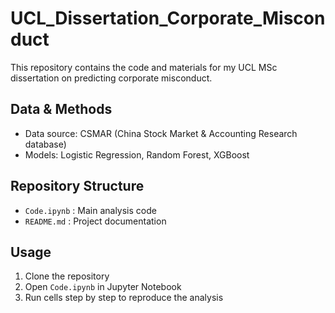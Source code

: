 # UCL_Dissertation_Corporate_Misconduct

This repository contains the code and materials for my UCL MSc dissertation on predicting corporate misconduct.

## Data & Methods
- Data source: CSMAR (China Stock Market & Accounting Research database)  
- Models: Logistic Regression, Random Forest, XGBoost  

## Repository Structure
- `Code.ipynb` : Main analysis code
- `README.md` : Project documentation  

## Usage
1. Clone the repository  
2. Open `Code.ipynb` in Jupyter Notebook  
3. Run cells step by step to reproduce the analysis 
